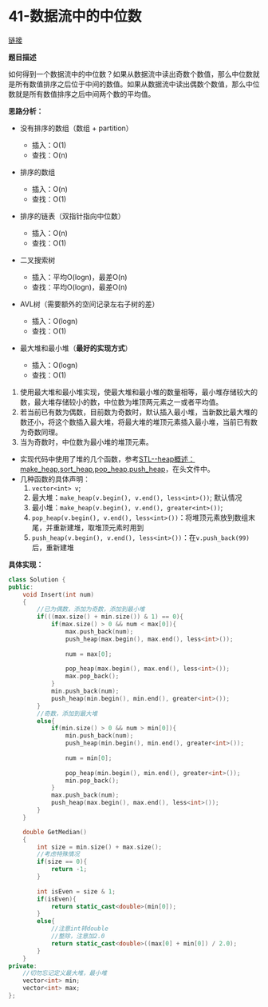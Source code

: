 # 41-数据流中的中位数

[链接](https://www.nowcoder.com/practice/9be0172896bd43948f8a32fb954e1be1?tpId=13&tqId=11216&tPage=1&rp=1&ru=/ta/coding-interviews&qru=/ta/coding-interviews/question-ranking)

**题目描述**

如何得到一个数据流中的中位数？如果从数据流中读出奇数个数值，那么中位数就是所有数值排序之后位于中间的数值。如果从数据流中读出偶数个数值，那么中位数就是所有数值排序之后中间两个数的平均值。

**思路分析：**

- 没有排序的数组（数组 + partition）

  - 插入：O(1)
  - 查找：O(n)

- 排序的数组

  - 插入：O(n)
  - 查找：O(1)

- 排序的链表（双指针指向中位数）

  - 插入：O(n)
  - 查找：O(1)

- 二叉搜索树

  - 插入：平均O(logn)，最差O(n)
  - 查找：平均O(logn)，最差O(n)

- AVL树（需要额外的空间记录左右子树的差）

  - 插入：O(logn)
  - 查找：O(1)

- 最大堆和最小堆（**最好的实现方式**）

  - 插入：O(logn)
  - 查找：O(1)

1. 使用最大堆和最小堆实现，使最大堆和最小堆的数量相等，最小堆存储较大的数，最大堆存储较小的数，中位数为堆顶两元素之一或者平均值。
2. 若当前已有数为偶数，目前数为奇数时，默认插入最小堆，当新数比最大堆的数还小，将这个数插入最大堆，将最大堆的堆顶元素插入最小堆，当前已有数为奇数同理。
3. 当为奇数时，中位数为最小堆的堆顶元素。

- 实现代码中使用了堆的几个函数，参考[STL--heap概述：make_heap,sort_heap,pop_heap,push_heap](http://www.cnblogs.com/likui360/p/6364896.html)，在头文件<algorithm>中。
- 几种函数的具体声明：
  1. `vector<int> v`;
  2. 最大堆：`make_heap(v.begin(), v.end(), less<int>())`; 默认情况
  3. 最小堆：`make_heap(v.begin(), v.end(), greater<int>())`;
  4. `pop_heap(v.begin(), v.end(), less<int>())`：将堆顶元素放到数组末尾，并重新建堆，取堆顶元素时用到
  5. `push_heap(v.begin(), v.end(), less<int>())`：在`v.push_back(99)`后，重新建堆

**具体实现：**

```c++
class Solution {
public:
    void Insert(int num)
    {
        //已为偶数，添加为奇数，添加到最小堆
        if(((max.size() + min.size()) & 1) == 0){
            if(max.size() > 0 && num < max[0]){
                max.push_back(num);
                push_heap(max.begin(), max.end(), less<int>());
                
                num = max[0];
                
                pop_heap(max.begin(), max.end(), less<int>());
                max.pop_back();
            }
            min.push_back(num);
            push_heap(min.begin(), min.end(), greater<int>());
        }
        //奇数，添加到最大堆
        else{
            if(min.size() > 0 && num > min[0]){
                min.push_back(num);
                push_heap(min.begin(), min.end(), greater<int>());
                
                num = min[0];
                
                pop_heap(min.begin(), min.end(), greater<int>());
                min.pop_back();
            }
            max.push_back(num);
            push_heap(max.begin(), max.end(), less<int>());
        }
    }

    double GetMedian()
    { 
        int size = min.size() + max.size();
        //考虑特殊情况
        if(size == 0){
            return -1;
        }
        
        int isEven = size & 1;
        if(isEven){
            return static_cast<double>(min[0]);
        }
        else{
            //注意int转double
            //整除，注意加2.0
            return static_cast<double>((max[0] + min[0]) / 2.0);
        }
    }
private:
    //切勿忘记定义最大堆，最小堆
    vector<int> min;
    vector<int> max;
};
```





  